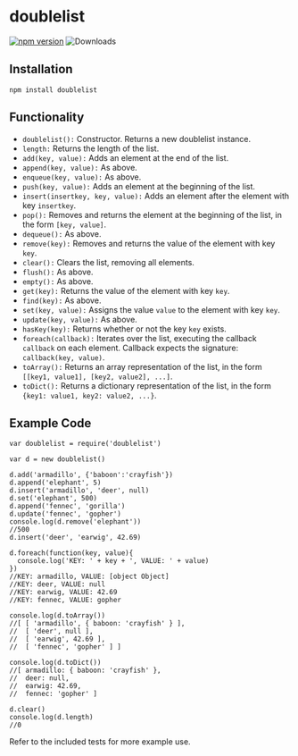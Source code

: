 # doublelist
[![npm version](https://badge.fury.io/js/doublelist.svg)](http://badge.fury.io/js/doublelist)
![Downloads](http://img.shields.io/npm/dm/doublelist.svg?style=flat)

## Installation

    npm install doublelist

## Functionality

* `doublelist():`                      Constructor. Returns a new doublelist instance.
* `length:`                            Returns the length of the list.
* `add(key, value):`                   Adds an element at the end of the list.
* `append(key, value):`                As above.
* `enqueue(key, value):`               As above.
* `push(key, value):`                  Adds an element at the beginning of the list.
* `insert(insertkey, key, value):`     Adds an element after the element with key `insertkey`.
* `pop():`                             Removes and returns the element at the beginning of the list, in the form `[key, value]`.
* `dequeue():`                         As above.
* `remove(key):`                       Removes and returns the value of the element with key `key`.
* `clear():`                           Clears the list, removing all elements.
* `flush():`                           As above.
* `empty():`                           As above.
* `get(key):`                          Returns the value of the element with key `key`.
* `find(key):`                         As above.
* `set(key, value):`                   Assigns the value `value` to the element with key `key`.
* `update(key, value):`                As above.
* `hasKey(key):`                       Returns whether or not the key `key` exists.
* `foreach(callback):`                 Iterates over the list, executing the callback `callback` on each element. Callback expects the signature: `callback(key, value)`.
* `toArray():`                         Returns an array representation of the list, in the form `[[key1, value1], [key2, value2], ...]`.
* `toDict():`                          Returns a dictionary representation of the list, in the form `{key1: value1, key2: value2, ...}`.

## Example Code

    var doublelist = require('doublelist')
    
    var d = new doublelist()

    d.add('armadillo', {'baboon':'crayfish'})
    d.append('elephant', 5)
    d.insert('armadillo', 'deer', null)
    d.set('elephant', 500)
    d.append('fennec', 'gorilla')
    d.update('fennec', 'gopher')
    console.log(d.remove('elephant'))
    //500
    d.insert('deer', 'earwig', 42.69)
    
    d.foreach(function(key, value){
      console.log('KEY: ' + key + ', VALUE: ' + value)
    })
    //KEY: armadillo, VALUE: [object Object]
    //KEY: deer, VALUE: null
    //KEY: earwig, VALUE: 42.69
    //KEY: fennec, VALUE: gopher
    
    console.log(d.toArray())
    //[ [ 'armadillo', { baboon: 'crayfish' } ],
    //  [ 'deer', null ],
    //  [ 'earwig', 42.69 ],
    //  [ 'fennec', 'gopher' ] ]
    
    console.log(d.toDict())
    //[ armadillo: { baboon: 'crayfish' },
    //  deer: null,
    //  earwig: 42.69,
    //  fennec: 'gopher' ]
    
    d.clear()
    console.log(d.length)
    //0
    
Refer to the included tests for more example use.
